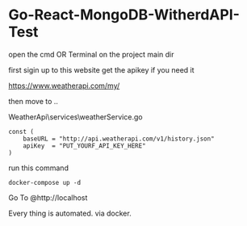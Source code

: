 # Go-React-MongoDB-WitherdAPI-Test

open the cmd OR Terminal on the project main dir

first sigin up to this website get the apikey if you need it 

https://www.weatherapi.com/my/

then move to ..

 WeatherApi\services\weatherService.go


    const (
        baseURL = "http://api.weatherapi.com/v1/history.json"
        apiKey  = "PUT_YOURF_API_KEY_HERE"
    )




run this command 


    docker-compose up -d

Go To @http://localhost

Every thing is automated. via docker.

